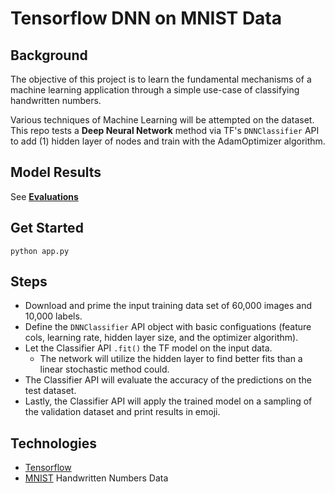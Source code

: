 # Tensorflow DNN on MNIST Data

## Background
The objective of this project is to learn the fundamental mechanisms of a machine learning application through a simple use-case of classifying handwritten numbers.

Various techniques of Machine Learning will be attempted on the dataset. This repo tests a **Deep Neural Network** method via TF's `DNNClassifier` API to add (1) hidden layer of nodes and train with the AdamOptimizer algorithm.

## Model Results
See **[Evaluations](Evaluations.md)**

## Get Started
```
python app.py
```

## Steps
- Download and prime the input training data set of 60,000 images and 10,000 labels.
- Define the `DNNClassifier` API object with basic configuations (feature cols, learning rate, hidden layer size, and the optimizer algorithm).
- Let the Classifier API `.fit()` the TF model on the input data.
  - The network will utilize the hidden layer to find better fits than a linear stochastic method could.
- The Classifier API will evaluate the accuracy of the predictions on the test dataset.
- Lastly, the Classifier API will apply the trained model on a sampling of the validation dataset and print results in emoji.

## Technologies
- [Tensorflow](https://www.tensorflow.org/)
- [MNIST](http://yann.lecun.com/exdb/mnist/) Handwritten Numbers Data

